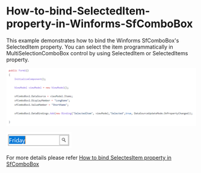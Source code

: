 # How-to-bind-SelectedItem-property-in-Winforms-SfComboBox
This example demonstrates how to bind the Winforms SfComboBox's SelectedItem property. 
You can select the item programmatically in MultiSelectionComboBox control by using SelectedItem or SelectedItems property. 

![Bind SelectedItem](ComboBoxAdv_DataBinding_SelectedItem/Image/Bind%20SelectedItems.png)

![Programatically SelectedItem](ComboBoxAdv_DataBinding_SelectedItem/Image/Programatically%20SelectedItem.png)

For more details please refer [How to bind SelectesItem property in SfComboBox](https://www.syncfusion.com/kb/11866/how-to-bind-selecteditem-property-of-sfcombobox-to-another-property)